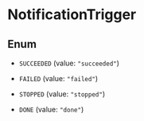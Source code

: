
# NotificationTrigger

## Enum


* `SUCCEEDED` (value: `"succeeded"`)

* `FAILED` (value: `"failed"`)

* `STOPPED` (value: `"stopped"`)

* `DONE` (value: `"done"`)



